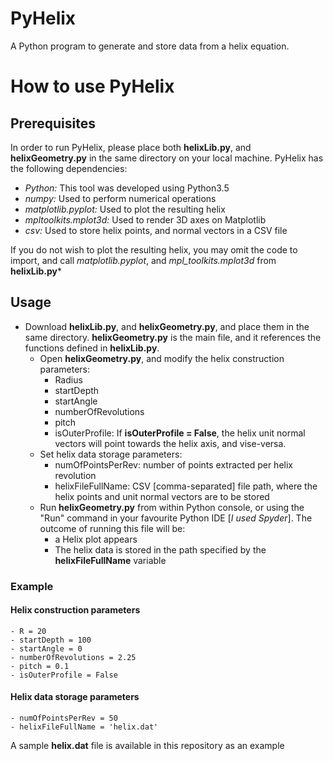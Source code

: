 # PyHelix
A Python program to generate and store data from a helix equation.

# How to use PyHelix

## Prerequisites
In order to run PyHelix, please place both __helixLib.py__, and __helixGeometry.py__ in the same directory on your local machine.
PyHelix has the following dependencies:
- _Python:_ This tool was developed using Python3.5
- _numpy:_ Used to perform numerical operations
- _matplotlib.pyplot:_ Used to plot the resulting helix
- _mpltoolkits.mplot3d:_ Used to render 3D axes on Matplotlib
- _csv:_ Used to store helix points, and normal vectors in a CSV file

If you do not wish to plot the resulting helix, you may omit the code to import, and call _matplotlib.pyplot_, and _mpl_toolkits.mplot3d_ from __helixLib.py__*

## Usage
  - Download __helixLib.py__, and __helixGeometry.py__, and place them in the same directory. __helixGeometry.py__ is the main file, and it references the functions defined in __helixLib.py__.
    - Open __helixGeometry.py__, and modify the helix construction parameters:
      - Radius
      - startDepth
      - startAngle
      - numberOfRevolutions
      - pitch
      - isOuterProfile: If __isOuterProfile = False__, the helix unit normal vectors will point towards the helix axis, and vise-versa.
    - Set helix data storage parameters:
      - numOfPointsPerRev: number of points extracted per helix revolution
      - helixFileFullName: CSV [comma-separated] file path, where the helix points and unit normal vectors are to be stored
    - Run __helixGeometry.py__ from within Python console, or using the "Run" command in your favourite Python IDE [_I used Spyder_]. The outcome of running this file will be:
      - a Helix plot appears
      - The helix data is stored in the path specified by the __helixFileFullName__ variable
  
  ### Example
  
  #### Helix construction parameters
    
    - R = 20
    - startDepth = 100
    - startAngle = 0
    - numberOfRevolutions = 2.25
    - pitch = 0.1
    - isOuterProfile = False
  
  #### Helix data storage parameters
    
    - numOfPointsPerRev = 50
    - helixFileFullName = 'helix.dat'
    
A sample __helix.dat__ file is available in this repository as an example    
